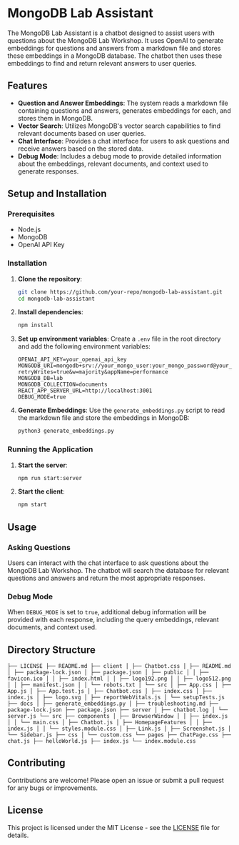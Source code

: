 # MongoDB Lab Assistant

The MongoDB Lab Assistant is a chatbot designed to assist users with questions about the MongoDB Lab Workshop. It uses OpenAI to generate embeddings for questions and answers from a markdown file and stores these embeddings in a MongoDB database. The chatbot then uses these embeddings to find and return relevant answers to user queries.

## Features

- **Question and Answer Embeddings**: The system reads a markdown file containing questions and answers, generates embeddings for each, and stores them in MongoDB.
- **Vector Search**: Utilizes MongoDB's vector search capabilities to find relevant documents based on user queries.
- **Chat Interface**: Provides a chat interface for users to ask questions and receive answers based on the stored data.
- **Debug Mode**: Includes a debug mode to provide detailed information about the embeddings, relevant documents, and context used to generate responses.

## Setup and Installation

### Prerequisites

- Node.js
- MongoDB
- OpenAI API Key

### Installation

1. **Clone the repository**:
    ```bash
    git clone https://github.com/your-repo/mongodb-lab-assistant.git
    cd mongodb-lab-assistant
    ```

2. **Install dependencies**:
    ```bash
    npm install
    ```

3. **Set up environment variables**:
    Create a `.env` file in the root directory and add the following environment variables:
    ```env
    OPENAI_API_KEY=your_openai_api_key
    MONGODB_URI=mongodb+srv://your_mongo_user:your_mongo_password@your_cluster.mongodb.net/lab?retryWrites=true&w=majority&appName=performance
    MONGODB_DB=lab
    MONGODB_COLLECTION=documents
    REACT_APP_SERVER_URL=http://localhost:3001
    DEBUG_MODE=true
    ```

4. **Generate Embeddings**:
    Use the `generate_embeddings.py` script to read the markdown file and store the embeddings in MongoDB:
    ```bash
    python3 generate_embeddings.py
    ```

### Running the Application

1. **Start the server**:
    ```bash
    npm run start:server
    ```

2. **Start the client**:
    ```bash
    npm start
    ```

## Usage

### Asking Questions

Users can interact with the chat interface to ask questions about the MongoDB Lab Workshop. The chatbot will search the database for relevant questions and answers and return the most appropriate responses.

### Debug Mode

When `DEBUG_MODE` is set to `true`, additional debug information will be provided with each response, including the query embeddings, relevant documents, and context used.

## Directory Structure

`├── LICENSE
├── README.md
├── client
│ ├── Chatbot.css
│ ├── README.md
│ ├── package-lock.json
│ ├── package.json
│ ├── public
│ │ ├── favicon.ico
│ │ ├── index.html
│ │ ├── logo192.png
│ │ ├── logo512.png
│ │ ├── manifest.json
│ │ └── robots.txt
│ └── src
│ ├── App.css
│ ├── App.js
│ ├── App.test.js
│ ├── Chatbot.css
│ ├── index.css
│ ├── index.js
│ ├── logo.svg
│ ├── reportWebVitals.js
│ └── setupTests.js
├── docs
│ ├── generate_embeddings.py
│ ├── troubleshooting.md
├── package-lock.json
├── package.json
├── server
│ ├── chatbot.log
│ └── server.js
└── src
├── components
│ ├── BrowserWindow
│ │ ├── index.js
│ │ └── main.css
│ ├── Chatbot.js
│ ├── HomepageFeatures
│ │ ├── index.js
│ │ └── styles.module.css
│ ├── Link.js
│ ├── Screenshot.js
│ └── Sidebar.js
├── css
│ └── custom.css
└── pages
├── ChatPage.css
├── chat.js
├── helloWorld.js
├── index.js
└── index.module.css`

## Contributing

Contributions are welcome! Please open an issue or submit a pull request for any bugs or improvements.

## License

This project is licensed under the MIT License - see the [LICENSE](LICENSE) file for details.
